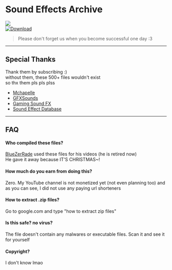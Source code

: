 # Sound Effects Archive
<img src="https://img.shields.io/github/downloads/Schutzecute/SoundEffectsArchive/original/total?label=Total Downloads:&color=blue&style=for-the-badge"><br>
<a href="https://github.com/Schutzecute/SoundEffectsArchive/releases/download/original/SOUND_EFFECTS_PACK.zip">
<img alt="Download" src="https://img.shields.io/badge/-CLICK HERE TO DOWNLOAD-blue?labelColor=blue&style=for-the-badge">
</a>

> Please don't forget us when you become successful one day :3

---

## Special Thanks

Thank them by subscribing :)  
without them, these 500+ files wouldn't exist  
so thx them pls pls plss  

- [Mchapelle](https://youtube.com/user/Mchapelle)
- [GFXSounds](https://youtube.com/c/GFXSounds)
- [Gaming Sound FX](https://youtube.com/user/gamingsoundfx)
- [Sound Effect Database](https://youtube.com/c/SoundEffectDatabase)

---

## FAQ

#### Who compiled these files?

[BlueZerRade](https://youtube.com/@BlueZerRade) used these files for his videos (he is retired now)  
He gave it away because IT'S CHRISTMAS~!

#### How much do you earn from doing this?

Zero. My YouTube channel is not monetized yet (not even planning too) and as you can see, I did not use any paying url shorteners

#### How to extract .zip files? 

Go to google.com and type "how to extract zip files"

#### Is this safe? no virus?

The file doesn't contain any malwares or executable files. Scan it and see it for yourself

#### Copyright?

I don't know lmao
